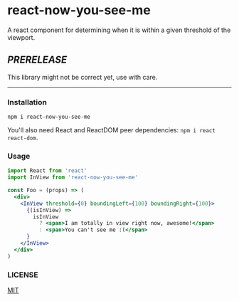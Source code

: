 # react-now-you-see-me

A react component for determining when it is within a given threshold of the viewport.

## *PRERELEASE*

This library might not be correct yet, use with care.

--------

### Installation

`npm i react-now-you-see-me`

You'll also need React and ReactDOM peer dependencies: `npm i react react-dom`.

### Usage

```jsx
import React from 'react'
import InView from 'react-now-you-see-me'

const Foo = (props) => (
  <div>
    <InView threshold={0} boundingLeft={100} boundingRight={100}>
      {(isInView) =>
        isInView
          ? <span>I am totally in view right now, awesome!</span>
          : <span>You can't see me :(</span>
      }
    </InView>
  </div>
)
```

### LICENSE

[MIT](./LICENSE.md)
